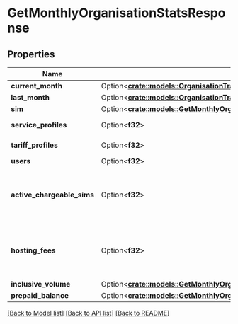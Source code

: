 # GetMonthlyOrganisationStatsResponse

## Properties

Name | Type | Description | Notes
------------ | ------------- | ------------- | -------------
**current_month** | Option<[**crate::models::OrganisationTrafficStatisticsMonthObject**](Organisation_traffic_statistics_month_object.md)> |  | [optional]
**last_month** | Option<[**crate::models::OrganisationTrafficStatisticsMonthObject**](Organisation_traffic_statistics_month_object.md)> |  | [optional]
**sim** | Option<[**crate::models::GetMonthlyOrganisationStatsResponseSim**](Get_monthly_organisation_stats_response_sim.md)> |  | [optional]
**service_profiles** | Option<**f32**> | Amount of service profiles | [optional]
**tariff_profiles** | Option<**f32**> | Amount of service profiles | [optional]
**users** | Option<**f32**> | Amount of users | [optional]
**active_chargeable_sims** | Option<**f32**> | Amount of active SIMs that will be charged within the current month. This field is omitted if there are no chargeable SIMs.  | [optional]
**hosting_fees** | Option<**f32**> | Total of SIM hosting fees for all `active_chargeable_sims`. This field is omitted if there are no chargeable SIMs. | [optional]
**inclusive_volume** | Option<[**crate::models::GetMonthlyOrganisationStatsResponseInclusiveVolume**](Get_monthly_organisation_stats_response_inclusive_volume.md)> |  | [optional]
**prepaid_balance** | Option<[**crate::models::GetMonthlyOrganisationStatsResponsePrepaidBalance**](Get_monthly_organisation_stats_response_prepaid_balance.md)> |  | [optional]

[[Back to Model list]](../README.md#documentation-for-models) [[Back to API list]](../README.md#documentation-for-api-endpoints) [[Back to README]](../README.md)


